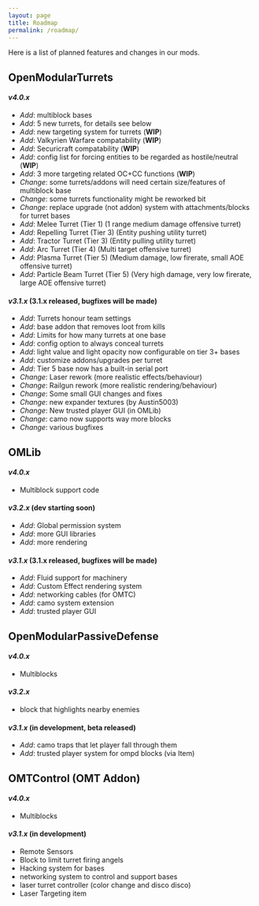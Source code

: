 ```yaml
---
layout: page
title: Roadmap
permalink: /roadmap/
---
```


Here is a list of planned features and changes in our mods.

## __OpenModularTurrets__
#### _v4.0.x_
- _Add_: multiblock bases
- _Add_: 5 new turrets, for details see below
- _Add_: new targeting system for turrets (**WIP**)
- _Add_: Valkyrien Warfare compatability (**WIP**)
- _Add_: Securicraft compatability (**WIP**)
- _Add_: config list for forcing entities to be regarded as hostile/neutral (**WIP**)
- _Add_: 3 more targeting related OC+CC functions (**WIP**)
- _Change_: some turrets/addons will need certain size/features of multiblock base
- _Change_: some turrets functionality might be reworked bit
- _Change_: replace upgrade (not addon) system with attachments/blocks for turret bases
- _Add_: Melee Turret (Tier 1) (1 range medium damage offensive turret)
- _Add_: Repelling Turret (Tier 3) (Entity pushing utility turret)
- _Add_: Tractor Turret (Tier 3) (Entity pulling utility turret)
- _Add_: Arc Turret (Tier 4) (Multi target offensive turret)
- _Add_: Plasma Turret (Tier 5) (Medium damage, low firerate, small AOE offensive  turret)
- _Add_: Particle Beam Turret (Tier 5) (Very high damage, very low firerate, large AOE offensive turret)


#### _v3.1.x_ (3.1.x released, bugfixes will be made)
- _Add_: Turrets honour team settings
- _Add_: base addon that removes loot from kills
- _Add_: Limits for how many turrets at one base
- _Add_: config option to always conceal turrets
- _Add_: light value and light opacity now configurable on tier 3+ bases
- _Add_: customize addons/upgrades per turret
- _Add_: Tier 5 base now has a built-in serial port
- _Change_: Laser rework (more realistic effects/behaviour)
- _Change_: Railgun rework (more realistic rendering/behaviour)
- _Change_: Some small GUI changes and fixes
- _Change_: new expander textures (by Austin5003)
- _Change_: New trusted player GUI (in OMLib)
- _Change_: camo now supports way more blocks
- _Change_: various bugfixes


## __OMLib__
#### _v4.0.x_
 - Multiblock support code

#### _v3.2.x_ (dev starting soon)
 - _Add_: Global permission system
 - _Add_: more GUI libraries
 - _Add_: more rendering

#### _v3.1.x_ (3.1.x released, bugfixes will be made)
 - _Add_: Fluid support for machinery
 - _Add_: Custom Effect rendering system
 - _Add_: networking cables (for OMTC)
 - _Add_: camo system extension
 - _Add_: trusted player GUI


## __OpenModularPassiveDefense__
#### _v4.0.x_
 - Multiblocks

#### _v3.2.x_
 - block that highlights nearby enemies

#### _v3.1.x_ (in development, beta released)
 - _Add_:  camo traps that let player fall through them
 - _Add_: trusted player system for ompd blocks (via Item)

## __OMTControl (OMT Addon)__
#### _v4.0.x_
 - Multiblocks

#### _v3.1.x_ (in development)
 - Remote Sensors
 - Block to limit turret firing angels
 - Hacking system for bases
 - networking system to control and support bases
 - laser turret controller (color change and disco disco)
 - Laser Targeting item
